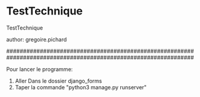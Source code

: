 # TestTechnique
TestTechnique

author: gregoire.pichard

################################################################################################################

Pour lancer le programme:

1) Aller Dans le dossier django_forms
2) Taper la commande "python3 manage.py runserver"